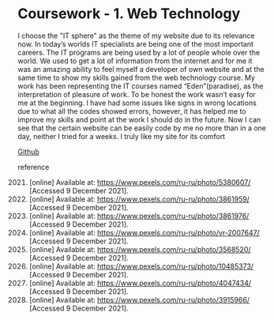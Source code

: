 # Coursework - 1. Web Technology

I choose the "IT sphere" as the theme of my website due to its relevance now. In today’s worlds IT specialists are being one of the most important careers.  The IT programs are being used by a lot of people whole over the world. We used to get a lot of information from the internet and for me it was an amazing ability to feel myself a developer of own website and at the same time to show my skills gained from the web technology course. My work has been representing the IT courses named “Eden”(paradise), as the interpretation of pleasure of work. To be honest the work wasn’t easy for me at the beginning. I have had some issues like signs in wrong locations due to what all the codes showed errors, however, it has helped me to improve my skills and point at the work I should do in the future. Now I can see that the certain website can be easily code by me no more than in a one day, neither I tried for a weeks. I truly like my site for its comfort


[Github](https://github.com/00010974/00010974_web-technology)

reference 

2021. [online] Available at: <https://www.pexels.com/ru-ru/photo/5380607/> [Accessed 9 December 2021].
2021. [online] Available at: <https://www.pexels.com/ru-ru/photo/3861959/> [Accessed 9 December 2021].
2021. [online] Available at: <https://www.pexels.com/ru-ru/photo/3861976/> [Accessed 9 December 2021].
2021. [online] Available at: <https://www.pexels.com/ru-ru/photo/vr-2007647/> [Accessed 9 December 2021].
2021. [online] Available at: <https://www.pexels.com/ru-ru/photo/3568520/> [Accessed 9 December 2021].
2021. [online] Available at: <https://www.pexels.com/ru-ru/photo/10485373/> [Accessed 9 December 2021].
2021. [online] Available at: <https://www.pexels.com/ru-ru/photo/4047434/> [Accessed 9 December 2021].
2021. [online] Available at: <https://www.pexels.com/ru-ru/photo/3915966/> [Accessed 9 December 2021].
